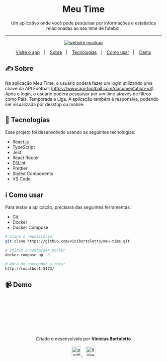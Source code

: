 <div align="center">
<!--   <img width="180px" alt="soccer ball illustration" src="https://cdn-icons-png.flaticon.com/512/1099/1099672.png" /> -->
<!--   <br /><br /> -->
  <h1>Meu Time </h1>
  Um aplicativo onde você pode pesquisar por informações e estatística relacionadas ao seu time de futebol.
</div>

<hr />

<p align="center">
  <a href="https://vb-meu-time.vercel.app/">
      <img alt="website mockup" src="https://i.imgur.com/FWqQ0cw.png" />    
  </a>
</p>

<p align="center">
  <a href="https://vini-recipes-app.vercel.app/">Visite o app</a>&nbsp;&nbsp;&nbsp;|&nbsp;&nbsp;&nbsp;
  <a href="#writing_hand-sobre">Sobre</a>&nbsp;&nbsp;&nbsp;|&nbsp;&nbsp;&nbsp;
  <a href="#rocket-tecnologias">Tecnologias</a>&nbsp;&nbsp;&nbsp;|&nbsp;&nbsp;&nbsp;
  <a href="#information_source-como-usar">Como usar</a>&nbsp;&nbsp;&nbsp;|&nbsp;&nbsp;&nbsp;
  <a href="#video_camera-demo">Demo</a>
</p>

## :writing_hand: Sobre
Na aplicação Meu Time, o usuário poderá fazer um login utilizando uma chave da API Football (https://www.api-football.com/documentation-v3). Após o login, o usuário poderá pesquisar por um time através de filtros como País, Temporada e Liga. 
A aplicação também é responsiva, podendo ser visualizada por desktop ou mobile.

## :rocket: Tecnologias

Esse projeto foi desenvolvido usando as seguintes tecnologias:

-  React.js
-  TypeScript
-  Jest
-  React Router
-  ESLint
-  Prettier
-  Styled Components
-  VS Code

## :information_source: Como usar

Para testar a aplicação, precisará das seguintes ferramentas:
- Git
- Docker
- Docker Compose


```bash
# Clone o repositório
git clone https://github.com/vinibortoletto/meu-time.git

# Inicie o container Docker
docker-compose up -d

# Abra no navegador a rota:
http://localhost:5173/
```

## :video_camera: Demo
<div align='center'>
<img  src='https://media1.giphy.com/media/v1.Y2lkPTc5MGI3NjExODhhYTM1NDlmMTRjZDVmOWJhNDMyMDcyODY0ZDBkNzI0NWE5ZTg3MiZlcD12MV9pbnRlcm5hbF9naWZzX2dpZklkJmN0PWc/SbsF0yIQ68A4uKvJBM/giphy.gif' alt='' />
<img src='https://media0.giphy.com/media/v1.Y2lkPTc5MGI3NjExNmZhZjYzZWQwZTIxMTk0NDliYTFmMGZmMzg5MDI1MGY5M2I5MWRlYSZlcD12MV9pbnRlcm5hbF9naWZzX2dpZklkJmN0PWc/yQWFH7Pmcs1UJOCRP4/giphy.gif' alt='' />
</div>

<br/><br/>

<br/><br/>

<p align="center">
  Criado e desenvolvido por <b>Vinicius Bortoletto</b>
  <br/><br/>
  
  <a href="https://vinibortoletto.vercel.app/">
    <img alt="portfolio" height="30px" src="https://i.imgur.com/7lbNPnj.png" />
  </a>
  &nbsp;&nbsp;
  <a href="https://www.linkedin.com/in/vinicius-bortoletto/">
    <img alt="linkedIn" height="30px" src="https://i.imgur.com/TQRXxhT.png" />
  </a>
</p>
